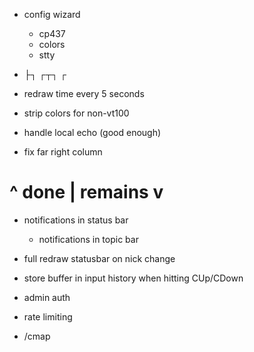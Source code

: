 * config wizard
  * cp437
  * colors
  * stty

* ├┐ ┌┬┐ ┌ 

* redraw time every 5 seconds

* strip colors for non-vt100

* handle local echo  (good enough)

* fix far right column

# ^ done | remains v

* notifications in status bar
  * notifications in topic bar

* full redraw statusbar on nick change
* store buffer in input history when hitting CUp/CDown
* admin auth
* rate limiting
* /cmap

